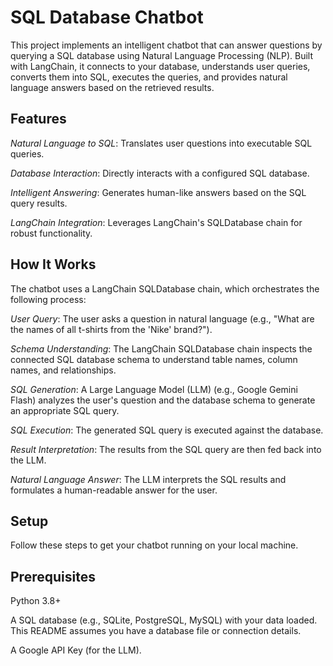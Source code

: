 # SQL Database Chatbot
This project implements an intelligent chatbot that can answer questions by querying a SQL database using Natural Language Processing (NLP). Built with LangChain, it connects to your database, understands user queries, converts them into SQL, executes the queries, and provides natural language answers based on the retrieved results.

## Features
*Natural Language to SQL*: Translates user questions into executable SQL queries.

*Database Interaction*: Directly interacts with a configured SQL database.

*Intelligent Answering*: Generates human-like answers based on the SQL query results.

*LangChain Integration*: Leverages LangChain's SQLDatabase chain for robust functionality.

## How It Works
The chatbot uses a LangChain SQLDatabase chain, which orchestrates the following process:

*User Query*: The user asks a question in natural language (e.g., "What are the names of all t-shirts from the 'Nike' brand?").

*Schema Understanding*: The LangChain SQLDatabase chain inspects the connected SQL database schema to understand table names, column names, and relationships.

*SQL Generation*: A Large Language Model (LLM) (e.g., Google Gemini Flash) analyzes the user's question and the database schema to generate an appropriate SQL query.

*SQL Execution*: The generated SQL query is executed against the database.

*Result Interpretation*: The results from the SQL query are then fed back into the LLM.

*Natural Language Answer*: The LLM interprets the SQL results and formulates a human-readable answer for the user.

## Setup
Follow these steps to get your chatbot running on your local machine.

## Prerequisites
Python 3.8+

A SQL database (e.g., SQLite, PostgreSQL, MySQL) with your data loaded. This README assumes you have a database file or connection details.

A Google API Key (for the LLM).